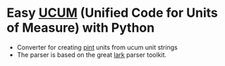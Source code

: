 # Easy [UCUM](https://ucum.org/) (Unified Code for Units of Measure) with Python

- Converter for creating [pint](https://pypi.org/project/pint/) units from ucum unit strings
- The parser is based on the great [lark](https://pypi.org/project/lark/) parser toolkit.
